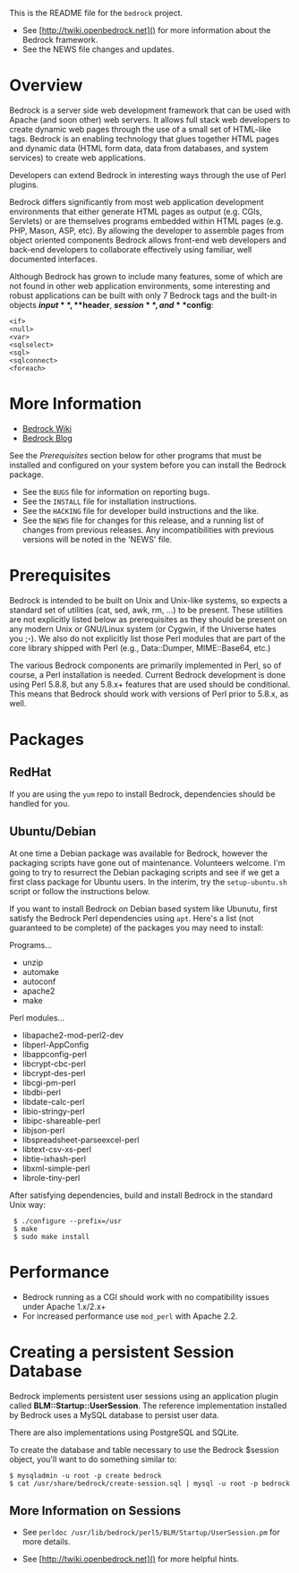 This is the README file for the `bedrock` project.

* See [http://twiki.openbedrock.net]() for more information about the
Bedrock framework.
* See the NEWS file changes and updates.

# Overview

Bedrock is a server side web development framework that can be used
with Apache (and soon other) web servers. It allows full stack web
developers to create dynamic web pages through the use of a small set
of HTML-like tags. Bedrock is an enabling technology that glues
together HTML pages and dynamic data (HTML form data, data from
databases, and system services) to create web applications.

Developers can extend Bedrock in interesting ways through the use of
Perl plugins.

Bedrock differs significantly from most web application development
environments that either generate HTML pages as output (e.g. CGIs,
Servlets) or are themselves programs embedded within HTML pages
(e.g. PHP, Mason, ASP, etc). By allowing the developer to assemble
pages from object oriented components Bedrock allows front-end web
developers and back-end developers to collaborate effectively using
familiar, well documented interfaces.

Although Bedrock has grown to include many features, some of which are
not found in other web application environments, some interesting and
robust applications can be built with only 7 Bedrock tags and the
built-in objects **$input**, **$header**, **$session**, and **$config**:

```
<if>
<null>
<var>
<sqlselect>
<sql>
<sqlconnect>
<foreach>
```

# More Information

* [Bedrock Wiki](http://twiki.openbedrock.net)
* [Bedrock Blog](http://openbedrock.blogspot.com)

See the *Prerequisites* section below for other programs that must be
installed and configured on your system before you can install the Bedrock
package.

* See the `BUGS` file for information on reporting bugs.
* See the `INSTALL` file for installation instructions.
* See the `HACKING` file for developer build instructions and the like.
* See the `NEWS` file for changes for this release, and a running list of
changes from previous releases. Any incompatibilities with previous versions
will be noted in the 'NEWS' file.

# Prerequisites

Bedrock is intended to be built on Unix and Unix-like systems, so expects a
standard set of utilities (cat, sed, awk, rm, ...) to be present. These
utilities are not explicitly listed below as prerequisites as they should be
present on any modern Unix or GNU/Linux system (or Cygwin, if the Universe
hates you ;-). We also do not explicitly list those Perl modules that are part
of the core library shipped with Perl (e.g., Data::Dumper, MIME::Base64, etc.)

The various Bedrock components are primarily implemented in Perl, so of
course, a Perl installation is needed. Current Bedrock development is done
using Perl 5.8.8, but any 5.8.x+ features that are used should be
conditional. This means that Bedrock should work with versions of Perl prior
to 5.8.x, as well.

# Packages

## RedHat

If you are using the `yum` repo to install Bedrock, dependencies
should be handled for you.

## Ubuntu/Debian

At one time a Debian package was available for Bedrock, however the
packaging scripts have gone out of maintenance.  Volunteers welcome.
I'm going to try to resurrect the Debian packaging scripts and see if
we get a first class package for Ubuntu users.  In the interim, try
the `setup-ubuntu.sh` script or follow the instructions below.

If you want to install Bedrock on Debian based system like Ubunutu,
first satisfy the Bedrock Perl dependencies using `apt`.  Here's a
list (not guaranteed to be complete) of the packages you may need to
install:

Programs...

* unzip
* automake
* autoconf
* apache2
* make

Perl modules...

* libapache2-mod-perl2-dev
* libperl-AppConfig
* libappconfig-perl
* libcrypt-cbc-perl
* libcrypt-des-perl
* libcgi-pm-perl
* libdbi-perl
* libdate-calc-perl
* libio-stringy-perl
* libipc-shareable-perl
* libjson-perl
* libspreadsheet-parseexcel-perl
* libtext-csv-xs-perl
* libtie-ixhash-perl
* libxml-simple-perl
* librole-tiny-perl

After satisfying dependencies, build and install Bedrock in the
standard Unix way:

```
 $ ./configure --prefix=/usr
 $ make
 $ sudo make install
```

# Performance

* Bedrock running as a CGI should work with no compatibility issues
under Apache 1.x/2.x+
* For increased performance use `mod_perl` with Apache 2.2.

# Creating a persistent Session Database

Bedrock implements persistent user sessions using an application
plugin called **BLM::Startup::UserSession**.  The reference implementation
installed by Bedrock uses a MySQL database to persist user data.

There are also implementations using PostgreSQL and SQLite.

To create the database and table necessary to use the Bedrock $session
object, you'll want to do something similar to:

```
$ mysqladmin -u root -p create bedrock
$ cat /usr/share/bedrock/create-session.sql | mysql -u root -p bedrock
```

## More Information on Sessions

* See `perldoc /usr/lib/bedrock/perl5/BLM/Startup/UserSession.pm` for
more details.

* See [http://twiki.openbedrock.net]() for more helpful hints.
